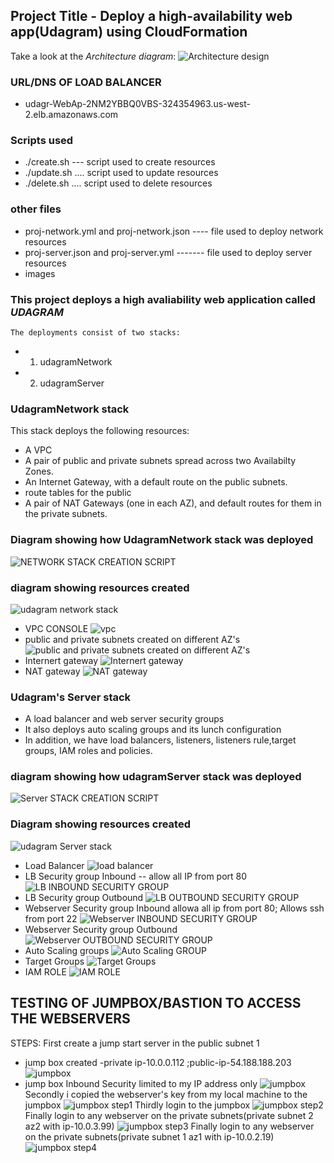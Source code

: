 ## Project Title - Deploy a high-availability web app(Udagram) using CloudFormation
Take a look at the *Architecture diagram*:
![Architecture design](images/architecture.png)

### URL/DNS  OF LOAD BALANCER 
- udagr-WebAp-2NM2YBBQ0VBS-324354963.us-west-2.elb.amazonaws.com
### Scripts used
- ./create.sh   --- script used to create resources
- ./update.sh .... script used to update resources
- ./delete.sh .... script used to delete resources
### other files
- proj-network.yml and proj-network.json ---- file used to deploy network  resources
- proj-server.json and proj-server.yml ------- file used to deploy server resources
- images

### This project deploys a high avaliability web application called *UDAGRAM*
    The deployments consist of two stacks:
-  1) udagramNetwork 
-  2) udagramServer

### UdagramNetwork stack
This stack deploys the following resources:
-  A VPC
- A pair of public and private subnets spread across two Availabilty Zones.
- An Internet Gateway, with a default route on the public subnets. 
- route tables for the public 
- A pair of NAT Gateways (one in each AZ), and default routes for them in the private   subnets.

### Diagram showing how UdagramNetwork stack was deployed
![NETWORK STACK CREATION SCRIPT](images/network-stack-creation-cli.JPG)
### diagram showing resources created

![udagram network  stack](images/created-network-resources-console.png)
- VPC CONSOLE
![vpc](images/vpc.png)
- public and private subnets created on different AZ's
![public and private subnets created on different AZ's](images/subnets.png)
- Internert gateway
![Internert gateway](images/IGW.png)
- NAT gateway
![NAT gateway](images/nat-gw.png)

### Udagram's Server stack
- A load balancer and web server security groups
- It also deploys auto scaling groups and its lunch configuration
- In addition, we have load balancers, listeners, listeners rule,target groups, IAM roles and policies.

### diagram showing how udagramServer stack was deployed
![Server STACK CREATION SCRIPT](images/udagram-server-cli.JPG)
### Diagram showing resources created
![udagram Server  stack](images/udagram-server-console.JPG)
- Load Balancer
![load balancer](images/LOAD-BALANCER.JPG)
- LB Security group Inbound -- allow all IP from port 80
![LB INBOUND SECURITY GROUP](images/LB-SG-INBOUND.JPG)
- LB Security group Outbound
![LB OUTBOUND SECURITY GROUP](images/LB-SG-OUTBOUND.JPG)
- Webserver Security group Inbound allowa all ip from port 80; Allows ssh from port 22
![Webserver INBOUND SECURITY GROUP](images/WEBSER-SG-INBOUND.JPG)
- Webserver Security group Outbound
![Webserver OUTBOUND SECURITY GROUP](images/WEBSER-SG-OUTBOUND.JPG)
- Auto Scaling groups 
![Auto Scaling  GROUP](images/AUTOSCALING-GROUP.JPG)
- Target Groups
![Target Groups](images/target-groups.JPG)
- IAM ROLE
![IAM ROLE](images/IAM-ROLE.JPG)

## TESTING OF JUMPBOX/BASTION TO ACCESS THE WEBSERVERS
STEPS:
First create a jump start server in the public subnet 1
- jump box created -private ip-10.0.0.112  ;public-ip-54.188.188.203
![jumpbox](images/jumpbox-created.JPG)
- jump box  Inbound Security limited to my IP address only
![jumpbox](images/jumpbox-security.JPG)
Secondly i copied the webserver's key from my local machine to the jumpbox
![jumpbox step1](images/step1jumpbox.JPG)
Thirdly login to the jumpbox
![jumpbox step2](images/step2jumpbox.JPG)
Finally login to any webserver on the private subnets(private subnet 2 az2 with ip-10.0.3.99) 
![jumpbox step3](images/step3jumpbox-test-wbseraz1.JPG)
Finally login to any webserver on the private subnets(private subnet 1 az1 with ip-10.0.2.19)
![jumpbox step4](images/step4jumpbox-test2.JPG)








